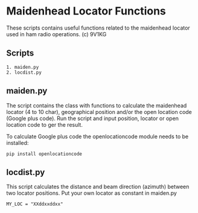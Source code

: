 # Maidenhead Locator Functions
These scripts contains useful functions related to the maidenhead locator
used in ham radio operations.
(c) 9V1KG

## Scripts
    1. maiden.py
    2. locdist.py

## maiden.py
The script contains the class with functions to calculate the maidenhead locator (4 to 10 char), 
geographical position and/or the open location code (Google plus code).
Run the script and input position, locator or open location code to ger the 
result.

To calculate Google plus code the openlocationcode module needs to be installed:

    pip install openlocationcode

## locdist.py
This script calculates the distance and beam direction (azimuth) between 
two locator positions. Put your own locator as constant in maiden.py

    MY_LOC = "XXddxxddxx"
    
